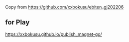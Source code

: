 Copy from https://github.com/xxbokusu/ebiten_gj202206

## for Play

https://xxbokusu.github.io/publish_magnet-go/
